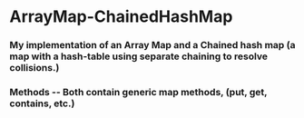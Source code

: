 # ArrayMap-ChainedHashMap

### My implementation of an Array Map and a Chained hash map (a map with a hash-table using separate chaining to resolve collisions.)

### Methods -- Both contain generic map methods, (put, get, contains, etc.)
